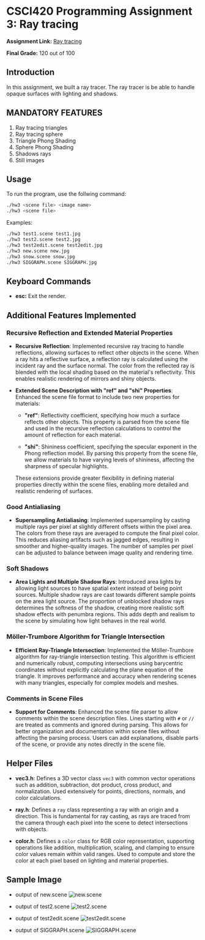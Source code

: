 # CSCI420 Programming Assignment 3: Ray tracing

**Assignment Link:** [Ray tracing](https://odedstein.com/teaching/hs-2024-csci-420/assign3/)

**Final Grade:** 120 out of 100

## Introduction 
In this assignment, we built a ray tracer. The ray tracer is be able to handle opaque surfaces with lighting and shadows.

## MANDATORY FEATURES
1) Ray tracing triangles 
2) Ray tracing sphere 
3) Triangle Phong Shading 
4) Sphere Phong Shading 
5) Shadows rays 
6) Still images 

## Usage
To run the program, use the follwing command:
```bash
./hw3 <scene file> <image name>
./hw3 <scene file>
```

Examples:
```bash
./hw3 test1.scene test1.jpg
./hw3 test2.scene test2.jpg
./hw3 test2edit.scene test2edit.jpg
./hw3 new.scene new.jpg
./hw3 snow.scene snow.jpg
./hw3 SIGGRAPH.scene SIGGRAPH.jpg
```

## Keyboard Commands
- **esc:** Exit the render.

## Additional Features Implemented

### Recursive Reflection and Extended Material Properties

- **Recursive Reflection**: Implemented recursive ray tracing to handle reflections, allowing surfaces to reflect other objects in the scene. When a ray hits a reflective surface, a reflection ray is calculated using the incident ray and the surface normal. The color from the reflected ray is blended with the local shading based on the material's reflectivity. This enables realistic rendering of mirrors and shiny objects.

- **Extended Scene Description with "ref" and "shi" Properties**: Enhanced the scene file format to include two new properties for materials:

  - **"ref"**: Reflectivity coefficient, specifying how much a surface reflects other objects. This property is parsed from the scene file and used in the recursive reflection calculations to control the amount of reflection for each material.

  - **"shi"**: Shininess coefficient, specifying the specular exponent in the Phong reflection model. By parsing this property from the scene file, we allow materials to have varying levels of shininess, affecting the sharpness of specular highlights.

  These extensions provide greater flexibility in defining material properties directly within the scene files, enabling more detailed and realistic rendering of surfaces.

### Good Antialiasing

- **Supersampling Antialiasing**: Implemented supersampling by casting multiple rays per pixel at slightly different offsets within the pixel area. The colors from these rays are averaged to compute the final pixel color. This reduces aliasing artifacts such as jagged edges, resulting in smoother and higher-quality images. The number of samples per pixel can be adjusted to balance between image quality and rendering time.

### Soft Shadows

- **Area Lights and Multiple Shadow Rays**: Introduced area lights by allowing light sources to have spatial extent instead of being point sources. Multiple shadow rays are cast towards different sample points on the area light source. The proportion of unblocked shadow rays determines the softness of the shadow, creating more realistic soft shadow effects with penumbra regions. This adds depth and realism to the scene by simulating how light behaves in the real world.

### Möller-Trumbore Algorithm for Triangle Intersection

- **Efficient Ray-Triangle Intersection**: Implemented the Möller-Trumbore algorithm for ray-triangle intersection testing. This algorithm is efficient and numerically robust, computing intersections using barycentric coordinates without explicitly calculating the plane equation of the triangle. It improves performance and accuracy when rendering scenes with many triangles, especially for complex models and meshes.

### Comments in Scene Files

- **Support for Comments**: Enhanced the scene file parser to allow comments within the scene description files. Lines starting with `#` or `//` are treated as comments and ignored during parsing. This allows for better organization and documentation within scene files without affecting the parsing process. Users can add explanations, disable parts of the scene, or provide any notes directly in the scene file.

## Helper Files

- **vec3.h**: Defines a 3D vector class `vec3` with common vector operations such as addition, subtraction, dot product, cross product, and normalization. Used extensively for points, directions, normals, and color calculations.

- **ray.h**: Defines a `ray` class representing a ray with an origin and a direction. This is fundamental for ray casting, as rays are traced from the camera through each pixel into the scene to detect intersections with objects.

- **color.h**: Defines a `color` class for RGB color representation, supporting operations like addition, multiplication, scaling, and clamping to ensure color values remain within valid ranges. Used to compute and store the color at each pixel based on lighting and material properties.

## Sample Image
- output of new.scene
![new.scene](<hw3-starterCode/new.jpg>)

- output of test2.scene
![test2.scene](<hw3-starterCode/test2.jpg>)

- output of test2edit.scene
![test2edit.scene](<hw3-starterCode/test2edit.jpg>)

- output of SIGGRAPH.scene
![SIGGRAPH.scene](<hw3-starterCode/SIGGRAPH.jpg>)